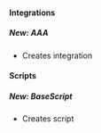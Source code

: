 
#### Integrations
##### New: AAA
- Creates integration

#### Scripts
##### New: BaseScript
- Creates script